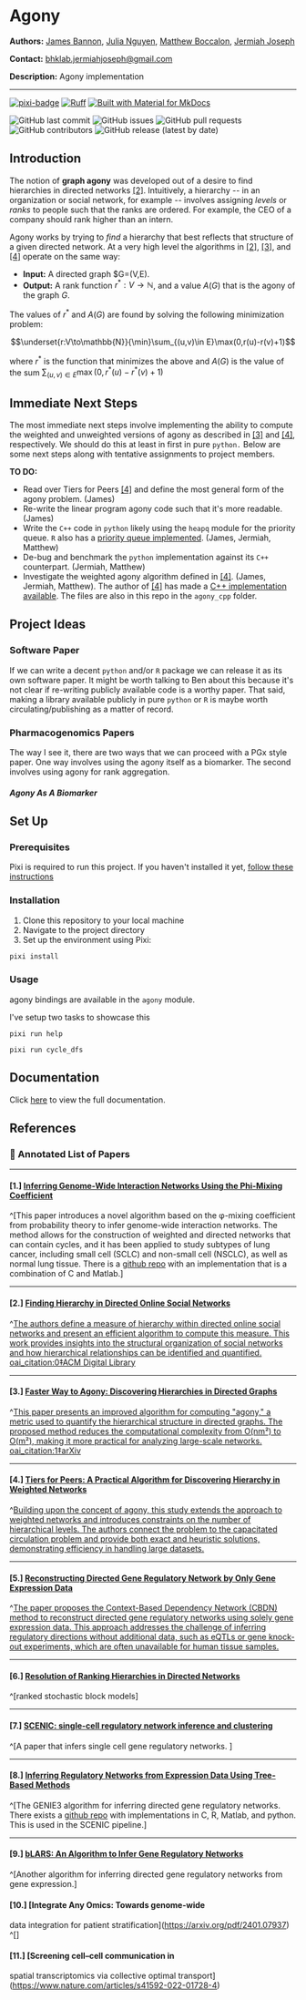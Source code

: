 # Agony


**Authors:** [James Bannon](https://github.com/jbannon), [Julia Nguyen](https://github.com/julianguyn), [Matthew Boccalon](https://github.com/mattbocc), [Jermiah Joseph](https://github.com/jjjermiah)

**Contact:** [bhklab.jermiahjoseph@gmail.com](mailto:bhklab.jermiahjoseph@gmail.com)

**Description:** Agony implementation

--------------------------------------

[![pixi-badge](https://img.shields.io/endpoint?url=https://raw.githubusercontent.com/prefix-dev/pixi/main/assets/badge/v0.json&style=flat-square)](https://github.com/prefix-dev/pixi)
[![Ruff](https://img.shields.io/endpoint?url=https://raw.githubusercontent.com/astral-sh/ruff/main/assets/badge/v2.json&style=flat-square)](https://github.com/astral-sh/ruff)
[![Built with Material for MkDocs](https://img.shields.io/badge/mkdocs--material-gray?logo=materialformkdocs&style=flat-square)](https://github.com/squidfunk/mkdocs-material)

![GitHub last commit](https://img.shields.io/github/last-commit/bhklab/agony?style=flat-square)
![GitHub issues](https://img.shields.io/github/issues/bhklab/agony?style=flat-square)
![GitHub pull requests](https://img.shields.io/github/issues-pr/bhklab/agony?style=flat-square)
![GitHub contributors](https://img.shields.io/github/contributors/bhklab/agony?style=flat-square)
![GitHub release (latest by date)](https://img.shields.io/github/v/release/bhklab/agony?style=flat-square)

## Introduction

The notion of **graph agony** was developed out of a desire to find hierarchies in directed networks [[2]](#2). Intuitively, a hierarchy -- in an organization or social network, for example -- involves assigning *levels* or *ranks* to people such that the ranks are ordered. For example, the CEO of a company should rank higher than an intern. 

Agony works by trying to *find* a hierarchy that best reflects that structure of a given directed network. At a very high level the algorithms in [[2]](#2), [[3]](#3), and [[4]](#4) operate on the same way:

- **Input:**  A directed graph $G=(V,E).
- **Output:** A rank function $r^*:V\to \mathbb{N}$, and a value $A(G)$ that is the agony of the graph $G$.

The values of $r^*$ and $A(G)$ are found by solving the following minimization problem:

$$\underset{r:V\to\mathbb{N}}{\min}\sum_{(u,v)\in E}\max(0,r(u)-r(v)+1)$$

where $r^*$ is the function that minimizes the above and $A(G)$ is the value of the sum $\sum_{(u,v)\in E}\max(0,r^*(u)-r^*(v)+1)$

## Immediate Next Steps

The most immediate next steps involve implementing the ability to compute the weighted and unweighted versions of agony as described in [[3]](#3) and [[4]](#4), respectively. We should do this at least in first in pure `python.` Below are some next steps along with tentative assignments to project members.

**TO DO:**
- Read over Tiers for Peers [[4]](#4) and define the most general form of the agony problem. (James)
- Re-write the linear program agony code such that it's more readable. (James)
- Write the `C++` code in `python` likely using the `heapq` module for the priority queue. `R` also has a [priority queue implemented](https://www.rdocumentation.org/packages/collections/versions/0.1.5/topics/PriorityQueue). (James, Jermiah, Matthew)
- De-bug and benchmark the `python` implementation against its `C++` counterpart. (Jermiah, Matthew)
- Investigate the weighted agony algorithm defined in [[4]](#4). (James, Jermiah, Matthew). The author of [[4]](#4) has made a [C++ implementation available](http://users.ics.aalto.fi/ntatti/agony.zip). The files are also in this repo in the `agony_cpp` folder. 


## Project Ideas

### Software Paper

If we can write a decent `python` and/or `R` package we can release it as its own software paper. It might be worth talking to Ben about this because it's not clear if re-writing publicly available code is a worthy paper. That said, making a library available publicly in pure `python` or `R` is maybe worth circulating/publishing as a matter of record. 

### Pharmacogenomics Papers

The way I see it, there are two ways that we can proceed with a PGx style paper. One way involves using the agony itself as a biomarker. The second involves using agony for rank aggregation.

##### Agony As A Biomarker

## Set Up

### Prerequisites

Pixi is required to run this project.
If you haven't installed it yet, [follow these instructions](https://pixi.sh/latest/)

### Installation

1. Clone this repository to your local machine
2. Navigate to the project directory
3. Set up the environment using Pixi:

```bash
pixi install
```

### Usage

agony bindings are available in the `agony` module.

I've setup two tasks to showcase this

```console
pixi run help
```

```console
pixi run cycle_dfs
```

## Documentation

Click [here](https://bhklab.github.io/agony) to view the full documentation.



## References

### 📄 Annotated List of Papers

--------------------------------------

#### <a id="1">[1.]</a> [Inferring Genome-Wide Interaction Networks Using the Phi-Mixing Coefficient](https://pmc.ncbi.nlm.nih.gov/articles/PMC7731978/pdf/nihms-1539098.pdf)

^[This paper introduces a novel algorithm based on the φ-mixing coefficient from probability theory to infer genome-wide interaction networks. The method allows for the construction of weighted and directed networks that can contain cycles, and it has been applied to study subtypes of lung cancer, including small cell (SCLC) and non-small cell (NSCLC), as well as normal lung tissue. There is a [github repo](https://github.com/nitinksingh/phixer/tree/master) with an implementation that is a combination of C and Matlab.]

--------------------------------------

#### <a id = "2">[2.]</a>  [Finding Hierarchy in Directed Online Social Networks](https://dl.acm.org/doi/10.1145/1963405.1963484)

^[The authors define a measure of hierarchy within directed online social networks and present an efficient algorithm to compute this measure. This work provides insights into the structural organization of social networks and how hierarchical relationships can be identified and quantified.]({"attribution":{"attributableIndex":"717-1"}}) [oai_citation:0‡ACM Digital Library](https://dl.acm.org/doi/10.1145/1963405.1963484?utm_source=chatgpt.com)

--------------------------------------

#### <a id="3">[3.]</a> [Faster Way to Agony: Discovering Hierarchies in Directed Graphs](https://arxiv.org/pdf/1902.01477)

^[This paper presents an improved algorithm for computing "agony," a metric used to quantify the hierarchical structure in directed graphs. The proposed method reduces the computational complexity from O(nm²) to O(m²), making it more practical for analyzing large-scale networks.]({"attribution":{"attributableIndex":"1127-1"}}) [oai_citation:1‡arXiv](https://arxiv.org/abs/1902.01477?utm_source=chatgpt.com)

--------------------------------------

#### <a id="4">[4.]</a> [Tiers for Peers: A Practical Algorithm for Discovering Hierarchy in Weighted Networks](https://arxiv.org/pdf/1903.02999)

^[Building upon the concept of agony, this study extends the approach to weighted networks and introduces constraints on the number of hierarchical levels. The authors connect the problem to the capacitated circulation problem and provide both exact and heuristic solutions, demonstrating efficiency in handling large datasets.]({"attribution":{"attributableIndex":"1522-1"}})

--------------------------------------

#### <a id="5">[5.]</a> [Reconstructing Directed Gene Regulatory Network by Only Gene Expression Data](https://pmc.ncbi.nlm.nih.gov/articles/PMC5001240/)

^[The paper proposes the Context-Based Dependency Network (CBDN) method to reconstruct directed gene regulatory networks using solely gene expression data. This approach addresses the challenge of inferring regulatory directions without additional data, such as eQTLs or gene knock-out experiments, which are often unavailable for human tissue samples.]({"attribution":{"attributableIndex":"1987-1"}})


--------------------------------------

#### <a id="6">[6.]</a> [Resolution of Ranking Hierarchies in Directed Networks](https://journals.plos.org/plosone/article?id=10.1371/journal.pone.0191604)
^[ranked stochastic block models]

--------------------------------------


#### <a id="7">[7.]</a> [SCENIC: single-cell regulatory network inference and clustering](https://www.nature.com/articles/nmeth.4463)
^[A paper that infers single cell gene regulatory networks. ]


--------------------------------------

#### <a id="8">[8.]</a> [Inferring Regulatory Networks from Expression Data Using Tree-Based Methods](https://journals.plos.org/plosone/article?id=10.1371/journal.pone.0012776)
^[The GENIE3 algorithm for inferring directed gene regulatory networks. There exists a [github repo](https://github.com/vahuynh/GENIE3) with implementations in C, R, Matlab, and python. This is used in the SCENIC pipeline.]

--------------------------------------

#### <a id="9">[9.]</a> [bLARS: An Algorithm to Infer Gene Regulatory Networks](https://ieeexplore.ieee.org/stamp/stamp.jsp?tp=&arnumber=7138615)
^[Another algorithm for inferring directed gene regulatory networks from gene expression.]

#### <a id="10">[10.]</a> [Integrate Any Omics: Towards genome-wide
data integration for patient stratification](https://arxiv.org/pdf/2401.07937)
^[]

#### <a id="11">[11.]</a> [Screening cell–cell communication in
spatial transcriptomics via collective
optimal transport](https://www.nature.com/articles/s41592-022-01728-4)